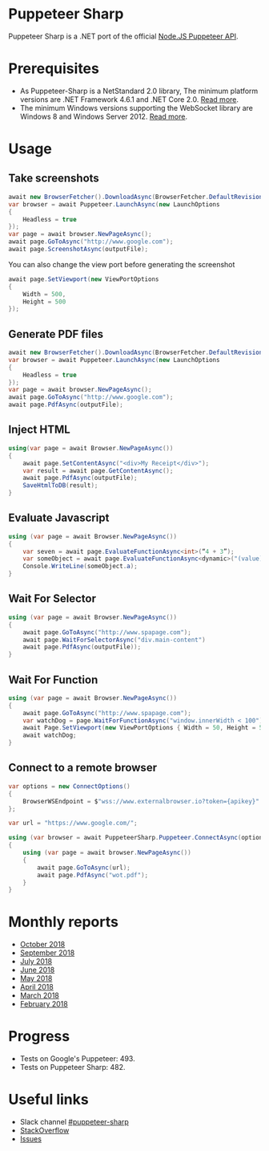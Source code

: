 # Puppeteer Sharp

Puppeteer Sharp is a .NET port of the official [Node.JS Puppeteer API](https://github.com/GoogleChrome/puppeteer). 

# Prerequisites

 * As Puppeteer-Sharp is a NetStandard 2.0 library, The minimum platform versions are .NET Framework 4.6.1 and .NET Core 2.0. [Read more](https://docs.microsoft.com/en-us/dotnet/standard/net-standard).
 * The minimum Windows versions supporting the WebSocket library are Windows 8 and Windows Server 2012. [Read more](https://docs.microsoft.com/en-us/dotnet/api/system.net.websockets?redirectedfrom=MSDN&view=netframework-4.7.2).

# Usage

## Take screenshots

```cs
await new BrowserFetcher().DownloadAsync(BrowserFetcher.DefaultRevision);
var browser = await Puppeteer.LaunchAsync(new LaunchOptions
{
    Headless = true
});
var page = await browser.NewPageAsync();
await page.GoToAsync("http://www.google.com");
await page.ScreenshotAsync(outputFile);
```

You can also change the view port before generating the screenshot


```cs
await page.SetViewport(new ViewPortOptions
{
    Width = 500,
    Height = 500
});
```


## Generate PDF files

```cs
await new BrowserFetcher().DownloadAsync(BrowserFetcher.DefaultRevision);
var browser = await Puppeteer.LaunchAsync(new LaunchOptions
{
    Headless = true
});
var page = await browser.NewPageAsync();
await page.GoToAsync("http://www.google.com");
await page.PdfAsync(outputFile);
```

## Inject HTML

```cs
using(var page = await Browser.NewPageAsync())
{
    await page.SetContentAsync("<div>My Receipt</div>");
    var result = await page.GetContentAsync();
    await page.PdfAsync(outputFile);
    SaveHtmlToDB(result);
}
```

## Evaluate Javascript

```cs
using (var page = await Browser.NewPageAsync())
{
    var seven = await page.EvaluateFunctionAsync<int>(“4 + 3”);
    var someObject = await page.EvaluateFunctionAsync<dynamic>("(value) => ({a: value})", 5);
    Console.WriteLine(someObject.a);
}
```

## Wait For Selector

```cs
using (var page = await Browser.NewPageAsync())
{
    await page.GoToAsync("http://www.spapage.com");
    await page.WaitForSelectorAsync("div.main-content")
    await page.PdfAsync(outputFile));
}
```

## Wait For Function
```cs
using (var page = await Browser.NewPageAsync())
{
    await page.GoToAsync("http://www.spapage.com");
    var watchDog = page.WaitForFunctionAsync("window.innerWidth < 100");
    await Page.SetViewport(new ViewPortOptions { Width = 50, Height = 50 });
    await watchDog;
}
```

## Connect to a remote browser

```cs
var options = new ConnectOptions()
{
    BrowserWSEndpoint = $"wss://www.externalbrowser.io?token={apikey}"
};

var url = "https://www.google.com/";

using (var browser = await PuppeteerSharp.Puppeteer.ConnectAsync(options))
{
    using (var page = await browser.NewPageAsync())
    {
        await page.GoToAsync(url);
        await page.PdfAsync("wot.pdf");
    }
}
```

# Monthly reports
 * [October 2018](http://www.hardkoded.com/blog/puppeteer-sharp-monthly-oct-2018)
 * [September 2018](http://www.hardkoded.com/blog/puppeteer-sharp-monthly-sep-2018)
 * [July 2018](https://www.hardkoded.com/blog/puppeteer-sharp-monthly-jul-2018)
 * [June 2018](http://www.hardkoded.com/blog/puppeteer-sharp-monthly-jun-2018)
 * [May 2018](http://www.hardkoded.com/blogs/puppeteer-sharp-monthly-may-2018)
 * [April 2018](http://www.hardkoded.com/blogs/puppeteer-sharp-monthly-april-2018)
 * [March 2018](http://www.hardkoded.com/blogs/puppeteer-sharp-monthly-march-2018)
 * [February 2018](http://www.hardkoded.com/blogs/puppeteer-sharp-monthly-february-2018)

# Progress

* Tests on Google's Puppeteer: 493.
* Tests on Puppeteer Sharp: 482.

# Useful links

* Slack channel [#puppeteer-sharp](https://join.slack.com/t/puppeteer/shared_invite/enQtMzU4MjIyMDA5NTM4LTM1OTdkNDhlM2Y4ZGUzZDdjYjM5ZWZlZGFiZjc4MTkyYTVlYzIzYjU5NDIyNzgyMmFiNDFjN2UzNWU0N2ZhZDc)
* [StackOverflow](https://stackoverflow.com/search?q=puppeteer-sharp)
* [Issues](https://github.com/kblok/puppeteer-sharp/issues?utf8=%E2%9C%93&q=is%3Aissue)